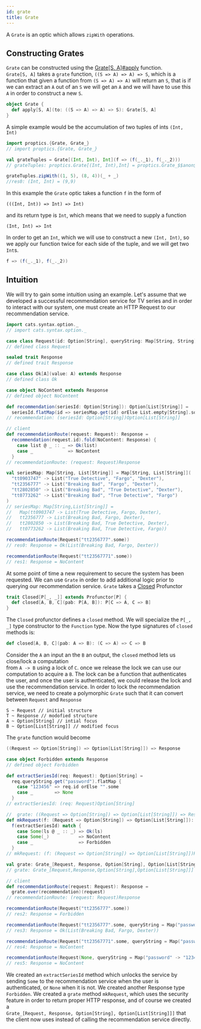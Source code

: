 ```yaml
---
id: grate
title: Grate
---
```


A `Grate` is an optic which allows `zipWith` operations.<br/>

## Constructing Grates

`Grate` can be constructed using the [Grate[S, A]#apply](/Proptics/api/proptics/Grate$.html) function.<br/>
`Grate[S, A]` takes a `grate` function, `((S => A) => A) => S`, which is a function that given a function from `(S => A) => A)` will return an `S`, that is
if we can extract an `A` out of an `S` we will get an `A` and we will have to use this `A` in order to construct a new `S`.

```scala
object Grate {
  def apply[S, A](to: ((S => A) => A) => S): Grate[S, A]
}
```

A simple example would be the accumulation of two tuples of ints `(Int, Int)`

```scala
import proptics.{Grate, Grate_}
// import proptics.{Grate, Grate_}

val grateTuples = Grate[(Int, Int), Int](f => (f(_._1), f(_._2)))
// grateTuples: proptics.Grate[(Int, Int),Int] = proptics.Grate_$$anon$5@703a4e5

grateTuples.zipWith((1, 5), (8, 4))(_ + _)
//res0: (Int, Int) = (9,9)
```

In this example the `Grate` optic takes a function `f` in the form of

```
(((Int, Int)) => Int) => Int)
```

and its return type is `Int`, which means that we need to supply a function 

```
(Int, Int) => Int
```

In order to get an `Int`, which we will use to construct a new `(Int, Int)`, so we apply
our function twice for each side of the tuple, and we will get two `Int`s.

```scala
f => (f(_._1), f(_._2))
```

## Intuition

We will try to gain some intuition using an example. Let's assume that we developed a successful recommendation service for TV series and
in order to interact with our system, one must create an HTTP Request to our recommendation service.

```scala
import cats.syntax.option._
// import cats.syntax.option._

case class Request(id: Option[String], queryString: Map[String, String] = Map.empty)
// defined class Request

sealed trait Response
// defined trait Response

case class Ok[A](value: A) extends Response
// defined class Ok

case object NoContent extends Response
// defined object NoContent

def recommendation(seriesId: Option[String]): Option[List[String]] =
  seriesId.flatMap(id => seriesMap.get(id) orElse List.empty[String].some)
// recommendation: (seriesId: Option[String])Option[List[String]]

// client
def recommendationRoute(request: Request): Response =
  recommendation(request.id).fold(NoContent: Response) {
    case list @ _ :: _ => Ok(list)
    case _             => NoContent
  }
// recommendationRoute: (request: Request)Response

val seriesMap: Map[String, List[String]] = Map[String, List[String]](
  "tt0903747" -> List("True Detective", "Fargo", "Dexter"),
  "tt2356777" -> List("Breaking Bad", "Fargo", "Dexter"),
  "tt2802850" -> List("Breaking Bad", "True Detective", "Dexter"),
  "tt0773262" -> List("Breaking Bad", "True Detective", "Fargo")
)
// seriesMap: Map[String,List[String]] = 
//   Map(tt0903747 -> List(True Detective, Fargo, Dexter), 
//   tt2356777 -> List(Breaking Bad, Fargo, Dexter), 
//   tt2802850 -> List(Breaking Bad, True Detective, Dexter), 
//   tt0773262 -> List(Breaking Bad, True Detective, Fargo))

recommendationRoute(Request("tt2356777".some))
// res0: Response = Ok(List(Breaking Bad, Fargo, Dexter))

recommendationRoute(Request("tt23567771".some))
// res1: Response = NoContent
```

At some point of time a new requirement to secure the system has been requested. We can use `Grate` in order to add
additional logic prior to querying our recommendation service. `Grate` takes a [Closed](/Proptics/docs/profunctors/closed) Profunctor

```scala
trait Closed[P[_, _]] extends Profunctor[P] {
  def closed[A, B, C](pab: P[A, B]): P[C => A, C => B]
}
```
The `Closed` profunctor defines a `closed` method. We will specialize the `P[_, _]` type constructor to the `Function` type. Now the type signatures 
of `closed` methods is:

```scala
def closed[A, B, C](pab: A => B): (C => A) => C => B
```

Consider the `A` an input an the `B` an output, the `closed` method lets us close/lock a computation <br/> from `A -> B` using 
a lock of `C`. once we release the lock we can use our computation to acquire a `B`. The lock can be a function that authenticates the user, and  once 
the user is authenticated, we could release the lock and use the recommendation service. In order to lock the recommendation service, we need
to create a polymorphic `Grate` such that it can convert between `Request` and `Response`

```
S ~ Request // initial structure
T ~ Response // modofied structure
A ~ Option[String] // intial focus
B ~ Option[List[String]] // modified focus 
```

The `grate` function would become

```scala
((Request => Option[String]) => Option[List[String]]) => Response
```

```scala
case object Forbidden extends Response
// defined object Forbidden

def extractSeriesId(req: Request): Option[String] =
  req.queryString.get("password").flatMap {
    case "123456" => req.id orElse "".some
    case _        => None
  }
// extractSeriesId: (req: Request)Option[String]

//  grate: ((Request => Option[String]) => Option[List[String]]) => Response
def mkRequest(f: (Request => Option[String]) => Option[List[String]]): Response =
  f(extractSeriesId) match {
    case Some(ls @ _ :: _) => Ok(ls)
    case Some(_)           => NoContent
    case _                 => Forbidden
  }
// mkRequest: (f: (Request => Option[String]) => Option[List[String]])Response

val grate: Grate_[Request, Response, Option[String], Option[List[String]]] = Grate_(mkRequest)
// grate: Grate_[Request,Response,Option[String],Option[List[String]]] = Grate_$$anon$5@1bfd0b08

// client
def recommendationRoute(request: Request): Response =
  grate.over(recommendation)(request)
// recommendationRoute: (request: Request)Response

recommendationRoute(Request("tt2356777".some))
// res2: Response = Forbidden

recommendationRoute(Request("tt2356777".some, queryString = Map("password" -> "123456")))
// res3: Response = Ok(List(Breaking Bad, Fargo, Dexter))

recommendationRoute(Request("tt23567771".some, queryString = Map("password" -> "123456")))
// res4: Response = NoContent

recommendationRoute(Request(None, queryString = Map("password" -> "123456")))
// res5: Response = NoContent
```

We created an `extractSeriesId` method which unlocks the service by sending `Some` to the recommendation service
when the user is authenticated, or `None` when it is not. We created another Response type `Forbidden`.
We created a `grate` method `mkRequest`, which uses the security feature in order to return proper HTTP response, and of course we created a <br/>
`Grate_[Request, Response, Option[String], Option[List[String]]]` that the client now uses instead of calling 
the recommendation service directly.
